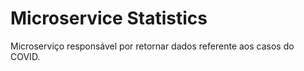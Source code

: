 # Microservice Statistics

Microserviço responsável por retornar dados referente aos casos do COVID.